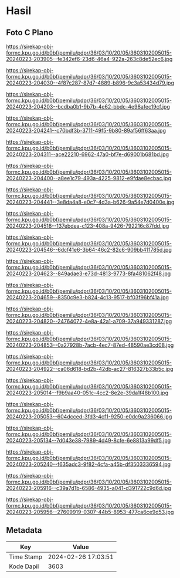 # Hasil

## Foto C Plano

https://sirekap-obj-formc.kpu.go.id/b0bf/pemilu/pdpr/36/03/10/20/05/3603102005015-20240223-203905--fe342ef6-23d6-46a4-922a-263c8de52ec6.jpg

https://sirekap-obj-formc.kpu.go.id/b0bf/pemilu/pdpr/36/03/10/20/05/3603102005015-20240223-204030--4f87c287-87d7-4889-b896-9c3a53434d79.jpg

https://sirekap-obj-formc.kpu.go.id/b0bf/pemilu/pdpr/36/03/10/20/05/3603102005015-20240223-204203--bcdba0b1-9b7b-4e62-bbdc-4e98afec19cf.jpg

https://sirekap-obj-formc.kpu.go.id/b0bf/pemilu/pdpr/36/03/10/20/05/3603102005015-20240223-204241--c70bdf3b-3711-49f5-9b80-89af56ff63aa.jpg

https://sirekap-obj-formc.kpu.go.id/b0bf/pemilu/pdpr/36/03/10/20/05/3603102005015-20240223-204311--ace22210-6962-47a0-bf7e-d69001b681bd.jpg

https://sirekap-obj-formc.kpu.go.id/b0bf/pemilu/pdpr/36/03/10/20/05/3603102005015-20240223-204400--a8ee1c79-493a-4225-9812-e9fdae8ecbac.jpg

https://sirekap-obj-formc.kpu.go.id/b0bf/pemilu/pdpr/36/03/10/20/05/3603102005015-20240223-204441--3e8da4a8-e0c7-4d3a-b626-9a54e7d0400e.jpg

https://sirekap-obj-formc.kpu.go.id/b0bf/pemilu/pdpr/36/03/10/20/05/3603102005015-20240223-204518--137ebdea-c123-408a-9426-792216c87fdd.jpg

https://sirekap-obj-formc.kpu.go.id/b0bf/pemilu/pdpr/36/03/10/20/05/3603102005015-20240223-204546--6dcf41e6-3b64-46c2-82c6-909bb411785d.jpg

https://sirekap-obj-formc.kpu.go.id/b0bf/pemilu/pdpr/36/03/10/20/05/3603102005015-20240223-204623--849adae3-e73d-4813-9773-8fa481062f48.jpg

https://sirekap-obj-formc.kpu.go.id/b0bf/pemilu/pdpr/36/03/10/20/05/3603102005015-20240223-204659--8350c9e3-b824-4c13-9517-bf03f96bf41a.jpg

https://sirekap-obj-formc.kpu.go.id/b0bf/pemilu/pdpr/36/03/10/20/05/3603102005015-20240223-204820--24764072-4e8a-42a1-a709-37a949331287.jpg

https://sirekap-obj-formc.kpu.go.id/b0bf/pemilu/pdpr/36/03/10/20/05/3603102005015-20240223-204853--0a27928b-7acb-4ec7-87ed-48590ae3cd08.jpg

https://sirekap-obj-formc.kpu.go.id/b0bf/pemilu/pdpr/36/03/10/20/05/3603102005015-20240223-204922--ca06d618-bd2b-42db-ac27-816327b33b5c.jpg

https://sirekap-obj-formc.kpu.go.id/b0bf/pemilu/pdpr/36/03/10/20/05/3603102005015-20240223-205014--f9b9aa40-051c-4cc2-8e2e-39da1f48b100.jpg

https://sirekap-obj-formc.kpu.go.id/b0bf/pemilu/pdpr/36/03/10/20/05/3603102005015-20240223-205053--604dcced-3fd3-4cf1-9250-e0dc9a236066.jpg

https://sirekap-obj-formc.kpu.go.id/b0bf/pemilu/pdpr/36/03/10/20/05/3603102005015-20240223-205134--7d043e38-7989-4d49-8cfe-6e8813a99df5.jpg

https://sirekap-obj-formc.kpu.go.id/b0bf/pemilu/pdpr/36/03/10/20/05/3603102005015-20240223-205240--f635adc3-9f82-4cfa-a45b-df3503336594.jpg

https://sirekap-obj-formc.kpu.go.id/b0bf/pemilu/pdpr/36/03/10/20/05/3603102005015-20240223-205916--c39a7d1b-6586-4935-a041-d391722c9d6d.jpg

https://sirekap-obj-formc.kpu.go.id/b0bf/pemilu/pdpr/36/03/10/20/05/3603102005015-20240223-205956--27609919-0307-44b5-8953-477ca6ce9d53.jpg


## Metadata

| Key        | Value               |
| ---------- | ------------------- |
| Time Stamp | 2024-02-26 17:03:51 |
| Kode Dapil | 3603                |



